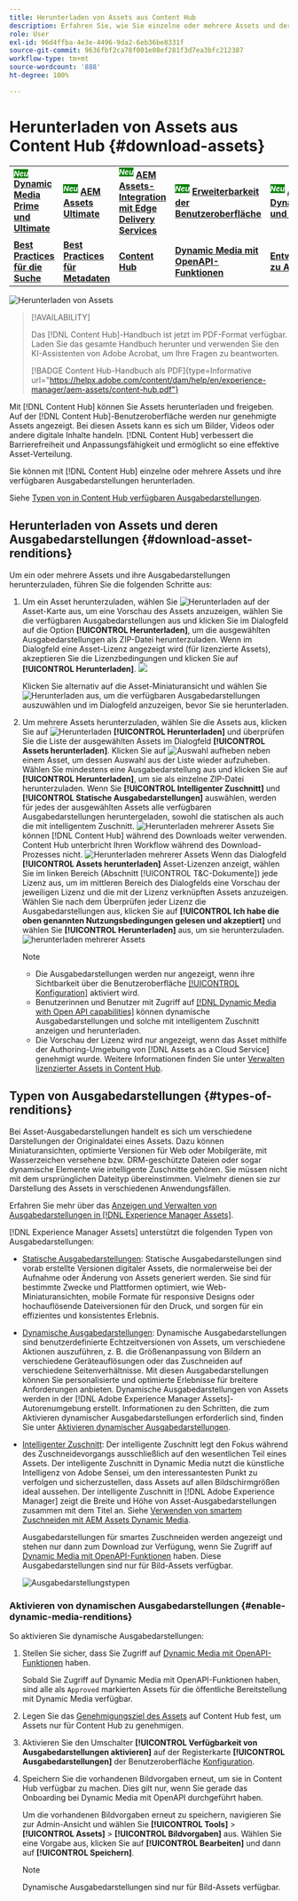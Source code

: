 ```yaml
---
title: Herunterladen von Assets aus Content Hub
description: Erfahren Sie, wie Sie einzelne oder mehrere Assets und deren Ausgabedarstellungen aus dem Content Hub-Portal herunterladen.
role: User
exl-id: 96d4ffba-4e3e-4496-9da2-6eb36be8331f
source-git-commit: 9636fbf2ca78f001e08ef281f3d7ea3bfc212387
workflow-type: tm+mt
source-wordcount: '888'
ht-degree: 100%

---
```


# Herunterladen von Assets aus Content Hub {#download-assets}

<table>
    <tr>
        <td>
            <sup style= "background-color:#008000; color:#FFFFFF; font-weight:bold"><i>Neu</i></sup> <a href="/help/assets/dynamic-media/dm-prime-ultimate.md"><b>Dynamic Media Prime und Ultimate</b></a>
        </td>
        <td>
            <sup style= "background-color:#008000; color:#FFFFFF; font-weight:bold"><i>Neu</i></sup> <a href="/help/assets/assets-ultimate-overview.md"><b>AEM Assets Ultimate</b></a>
        </td>
        <td>
            <sup style= "background-color:#008000; color:#FFFFFF; font-weight:bold"><i>Neu</i></sup> <a href="/help/assets/integrate-aem-assets-edge-delivery-services.md"><b>AEM Assets-Integration mit Edge Delivery Services</b></a>
        </td>
        <td>
            <sup style= "background-color:#008000; color:#FFFFFF; font-weight:bold"><i>Neu</i></sup> <a href="/help/assets/aem-assets-view-ui-extensibility.md"><b>Erweiterbarkeit der Benutzeroberfläche</b></a>
        </td>
          <td>
            <sup style= "background-color:#008000; color:#FFFFFF; font-weight:bold"><i>Neu</i></sup> <a href="/help/assets/dynamic-media/enable-dynamic-media-prime-and-ultimate.md"><b>Aktivieren von Dynamic Media Prime und Ultimate</b></a>
        </td>
    </tr>
    <tr>
        <td>
            <a href="/help/assets/search-best-practices.md"><b>Best Practices für die Suche</b></a>
        </td>
        <td>
            <a href="/help/assets/metadata-best-practices.md"><b>Best Practices für Metadaten</b></a>
        </td>
        <td>
            <a href="/help/assets/product-overview.md"><b>Content Hub</b></a>
        </td>
        <td>
            <a href="/help/assets/dynamic-media-open-apis-overview.md"><b>Dynamic Media mit OpenAPI-Funktionen</b></a>
        </td>
        <td>
            <a href="https://developer.adobe.com/experience-cloud/experience-manager-apis/"><b>Entwicklerdokumentation zu AEM Assets</b></a>
        </td>
    </tr>
</table>

<!-- ![Download assets](assets/download-asset.jpg) -->
![Herunterladen von Assets](assets/download-asset-genstudio.jpeg)

>[!AVAILABILITY]
>
> Das [!DNL Content Hub]-Handbuch ist jetzt im PDF-Format verfügbar. Laden Sie das gesamte Handbuch herunter und verwenden Sie den KI-Assistenten von Adobe Acrobat, um Ihre Fragen zu beantworten.
>
>[!BADGE Content Hub-Handbuch als PDF]{type=Informative url="https://helpx.adobe.com/content/dam/help/en/experience-manager/aem-assets/content-hub.pdf"}

Mit [!DNL Content Hub] können Sie Assets herunterladen und freigeben. Auf der [!DNL Content Hub]-Benutzeroberfläche werden nur genehmigte Assets angezeigt. Bei diesen Assets kann es sich um Bilder, Videos oder andere digitale Inhalte handeln. [!DNL Content Hub] verbessert die Barrierefreiheit und Anpassungsfähigkeit und ermöglicht so eine effektive Asset-Verteilung.

Sie können mit [!DNL Content Hub] einzelne oder mehrere Assets und ihre verfügbaren Ausgabedarstellungen herunterladen.

Siehe [Typen von in Content Hub verfügbaren Ausgabedarstellungen](#types-of-renditions).

## Herunterladen von Assets und deren Ausgabedarstellungen {#download-asset-renditions}

Um ein oder mehrere Assets und ihre Ausgabedarstellungen herunterzuladen, führen Sie die folgenden Schritte aus:

1. Um ein Asset herunterzuladen, wählen Sie ![Herunterladen](/help/assets/assets/download-icon.svg) auf der Asset-Karte aus, um eine Vorschau des Assets anzuzeigen, wählen Sie die verfügbaren Ausgabedarstellungen aus und klicken Sie im Dialogfeld auf die Option **[!UICONTROL Herunterladen]**, um die ausgewählten Ausgabedarstellungen als ZIP-Datei herunterzuladen. Wenn im Dialogfeld eine Asset-Lizenz angezeigt wird (für lizenzierte Assets), akzeptieren Sie die Lizenzbedingungen und klicken Sie auf **[!UICONTROL Herunterladen]**.
   ![](/help/assets/assets/download-an-asset-CH-from-asset-card.png)

   Klicken Sie alternativ auf die Asset-Miniaturansicht und wählen Sie ![Herunterladen](/help/assets/assets/download-icon.svg) aus, um die verfügbaren Ausgabedarstellungen auszuwählen und im Dialogfeld anzuzeigen, bevor Sie sie herunterladen.

1. Um mehrere Assets herunterzuladen, wählen Sie die Assets aus, klicken Sie auf ![Herunterladen](/help/assets/assets/download-icon.svg) **[!UICONTROL Herunterladen]** und überprüfen Sie die Liste der ausgewählten Assets im Dialogfeld **[!UICONTROL Assets herunterladen]**. Klicken Sie auf ![Auswahl aufheben](/help/assets/assets/Close.svg) neben einem Asset, um dessen Auswahl aus der Liste wieder aufzuheben. Wählen Sie mindestens eine Ausgabedarstellung aus und klicken Sie auf **[!UICONTROL Herunterladen]**, um sie als einzelne ZIP-Datei herunterzuladen. Wenn Sie **[!UICONTROL Intelligenter Zuschnitt]** und **[!UICONTROL Statische Ausgabedarstellungen]** auswählen, werden für jedes der ausgewählten Assets alle verfügbaren Ausgabedarstellungen heruntergeladen, sowohl die statischen als auch die mit intelligentem Zuschnitt.
   ![Herunterladen mehrerer Assets](/help/assets/assets/download-multiple-assets-CH.png)
Sie können [!DNL Content Hub] während des Downloads weiter verwenden. Content Hub unterbricht Ihren Workflow während des Download-Prozesses nicht.
   ![Herunterladen mehrerer Assets](/help/assets/assets/download-assets-notification-ch.png)
Wenn das Dialogfeld **[!UICONTROL Assets herunterladen]** Asset-Lizenzen anzeigt, wählen Sie im linken Bereich (Abschnitt [!UICONTROL T&amp;C-Dokumente]) jede Lizenz aus, um im mittleren Bereich des Dialogfelds eine Vorschau der jeweiligen Lizenz und die mit der Lizenz verknüpften Assets anzuzeigen. Wählen Sie nach dem Überprüfen jeder Lizenz die Ausgabedarstellungen aus, klicken Sie auf **[!UICONTROL Ich habe die oben genannten Nutzungsbedingungen gelesen und akzeptiert]** und wählen Sie **[!UICONTROL Herunterladen]** aus, um sie herunterzuladen.
   ![herunterladen mehrerer Assets](/help/assets/assets/download-multiple-licensed-assets-CH.png)

   >[!NOTE]
   >
   >* Die Ausgabedarstellungen werden nur angezeigt, wenn ihre Sichtbarkeit über die Benutzeroberfläche [[!UICONTROL Konfiguration]](/help/assets/configure-content-hub-ui-options.md#renditions-content-hub) aktiviert wird.
   >* Benutzerinnen und Benutzer mit Zugriff auf [[!DNL Dynamic Media with Open API capabilities]](/help/assets/dynamic-media-open-apis-overview.md) können dynamische Ausgabedarstellungen und solche mit intelligentem Zuschnitt anzeigen und herunterladen.
   >* Die Vorschau der Lizenz wird nur angezeigt, wenn das Asset mithilfe der Authoring-Umgebung von [!DNL Assets as a Cloud Service] genehmigt wurde. Weitere Informationen finden Sie unter [Verwalten lizenzierter Assets in Content Hub](/help/assets/manage-licensed-assets-on-content-hub.md).

<!--

## Download an asset and its renditions {#download-asset-renditions} 

To download an asset and its renditions, execute the following steps: 

1. Click the asset to view its properties.

1. Click ![download](/help/assets/assets/download-icon.svg) to see the list of available asset renditions in the **[!UICONTROL Download]** panel.

   >[!NOTE]
   >
   >* The renditions display only if their visibility is enabled using the [Configuration](/help/assets/configure-content-hub-ui-options.md#renditions-content-hub) User Interface.
   >* You can download all [static, dynamic, and smart crop renditions](#types-of-renditions) while downloading an asset.

1. Select one or more renditions and click **[!UICONTROL Download]** to download the selected renditions as a zip file. 
While downloading a licensed asset, select **[!UICONTROL I have read and accepted the terms & conditions mentioned above]** before clicking **[!UICONTROL Download]**. You can also click **[!UICONTROL terms & conditions]** to view the asset license. The preview of the license displays only if the asset is approved using Assets as a Cloud Service authoring environment. For more information, see [Manage licensed assets on Content Hub](/help/assets/manage-licensed-assets-on-content-hub.md).

   ![Download single asset renditions](/help/assets/assets/download-single-asset-renditions.png)


If you are downloading a licensed asset, select **[!UICONTROL I have read and accepted the terms & conditions mentioned above]** and then click **[!UICONTROL Download]**. You can also click **[!UICONTROL terms & conditions]** to view the asset license. The preview of the license displays only if the asset is approved using Assets as a Cloud Service authoring environment. For more information, see [Manage licensed assets on Content Hub](/help/assets/manage-licensed-assets-on-content-hub.md).

>[!NOTE]
>
> The users with access to [Dynamic Media with Open API capabilities](/help/assets/dynamic-media-open-apis-overview.md) can view and download dynamic and smart crop renditions.

## Download multiple assets and their renditions {#download-multiple-assets-renditions} 

To download multiple assets and their renditions, execute the following steps: 

1. Select the assets and click ![download](/help/assets/assets/download-icon.svg) **[!UICONTROL Download]**. The [!UICONTROL Download assets] screen displays listing all the selected assets. 
1. Click **[!UICONTROL Download]** to select from the various download options to begin download:

    * **Download [!UICONTROL Originals]**: Select this option to download the selected assets in the original form.
    * **Download [!UICONTROL Static Renditions only]**: Select this option to download all available static renditions of assets except the original assets.
    * **Download [!UICONTROL Originals & Static Renditions]**: Select this option to download both original and static renditions of the selected assets. 

      ![Download multiple renditions](/help/assets/assets/download-multiple-renditions.png)

      >[!NOTE]
      >
      >* The renditions display only if their visibility is enabled using the [Configuration](/help/assets/configure-content-hub-ui-options.md#renditions-content-hub) User Interface.
      >* You can only download [static renditions](#types-of-renditions) while downloading multiple assets.

    If any of the selected asset is a licensed asset, click the license of the asset in left pane to see its preview, which enables you to select **[!UICONTROL I have read and accepted the terms & conditions mentioned above]** and then click **[!UICONTROL Download]**. The preview of the license displays only if the asset is approved using Assets as a Cloud Service authoring environment. For more information, see [Manage licensed assets on Content Hub](/help/assets/manage-licensed-assets-on-content-hub.md).

    <!--![download-multiple-license](/help/assets/assets/download-multiple-license.png)-->

<!--1. On the Content Hub homepage, select the asset and click **Download**. The **Download assets** dialog box displays a license or list of licenses associated with the selected assets in the left pane. 
1. Click a license in the left pane to see its PDF in the middle pane and the associated assets with it in the right pane. The license PDF preview is displayed only if the license is approved in your Assets as a Cloud Service environment. [Approve the license PDFs](/help/assets/approve-assets-content-hub.md) of the selected assets to see their previews.
1. Optional: Click ![remove-icon](/help/assets/assets/remove-icon.svg) to remove a license from the dialog box.
1. Select **I have read and accept all the terms and conditions mentioned above.** 
1. Click **Download** to download the selected assets.-->

<!---This dialog box displays the list of licenses associated with the selected assets in the left pane. Select a license to preview its terms and conditions (in pdf format) in the middle pane and the preview of the associated assets to the license in the right. Reviewed licenses are highlighted in light blue.


The dialog box that displays depends on whether the download list includes expired assets or only non-expired assets. <br/>
**Download expired assets dialog box:** This dialog box displays the expired assets' preview along with their expiry date in the left pane. The expired assets' count out of total selected displays in the right pane. Click **Proceed with all assets** to download expired assets with other assets (if present). The Download assets dialog box displays. See the [Download assets dialog box](#Download-asset-dialog-box) to proceed further.
    
    >[!NOTE]
    >
    >[Enable the download option for expired assets](/help/assets/configure-content-hub-ui-options.md#expired-assets-content-hub) to download them. Only expired assets that have enabled downloading are available for download.

   <a id="Download-asset-dialog-box"></a> **Download assets dialog box:** This dialog box displays the list of licenses associated with the selected assets in the left pane. Select a license to preview its terms and conditions (in pdf format) in the middle pane and the associated assets' preview and their count in the right pane. Reviewed licenses are highlighted in light blue.

    >[!NOTE]
    >
    > The **Download Asset dialog box** previews licensing terms and conditions only for approved licenses. [Approve the assets' licenses](/help/assets/approve-assets-content-hub.md) before downloading them to preview their licensing terms in the **Download Asset dialog box**.

1. Click  ![remove-icon](/help/assets/assets/remove-icon.svg) to remove a license from the download dialog box. 

1. Accept the terms and conditions and then click **Download** to download assets associated with the available licenses in the left pane.-->
<!--![download-multiple-license](/help/assets/assets/download-multiple-license.png)-->

<!---
### Download non-licensed Assets {#download-non-licensed-assets}

 To download non-licensed assets, select the assets and click ![download](/help/assets/assets/download-icon.svg) from the top rail.-->

## Typen von Ausgabedarstellungen {#types-of-renditions}

Bei Asset-Ausgabedarstellungen handelt es sich um verschiedene Darstellungen der Originaldatei eines Assets. Dazu können Miniaturansichten, optimierte Versionen für Web oder Mobilgeräte, mit Wasserzeichen versehene bzw. DRM-geschützte Dateien oder sogar dynamische Elemente wie intelligente Zuschnitte gehören. Sie müssen nicht mit dem ursprünglichen Dateityp übereinstimmen. Vielmehr dienen sie zur Darstellung des Assets in verschiedenen Anwendungsfällen.

Erfahren Sie mehr über das [Anzeigen und Verwalten von Ausgabedarstellungen in [!DNL Experience Manager Assets]](/help/assets/renditions.md).

[!DNL Experience Manager Assets] unterstützt die folgenden Typen von Ausgabedarstellungen:

* [Statische Ausgabedarstellungen](/help/assets/renditions.md#static-renditions): Statische Ausgabedarstellungen sind vorab erstellte Versionen digitaler Assets, die normalerweise bei der Aufnahme oder Änderung von Assets generiert werden. Sie sind für bestimmte Zwecke und Plattformen optimiert, wie Web-Miniaturansichten, mobile Formate für responsive Designs oder hochauflösende Dateiversionen für den Druck, und sorgen für ein effizientes und konsistentes Erlebnis.

* [Dynamische Ausgabedarstellungen](/help/assets/renditions.md#dynamic-renditions): Dynamische Ausgabedarstellungen sind benutzerdefinierte Echtzeitversionen von Assets, um verschiedene Aktionen auszuführen, z. B. die Größenanpassung von Bildern an verschiedene Geräteauflösungen oder das Zuschneiden auf verschiedene Seitenverhältnisse. Mit diesen Ausgabedarstellungen können Sie personalisierte und optimierte Erlebnisse für breitere Anforderungen anbieten. Dynamische Ausgabedarstellungen von Assets werden in der [!DNL Adobe Experience Manager Assets]-Autorenumgebung erstellt. Informationen zu den Schritten, die zum Aktivieren dynamischer Ausgabedarstellungen erforderlich sind, finden Sie unter [Aktivieren dynamischer Ausgabedarstellungen](#enable-dynamic-media-renditions).

* [Intelligenter Zuschnitt](/help/assets/dynamic-media/image-profiles.md#creating-image-profiles): Der intelligente Zuschnitt legt den Fokus während des Zuschneidevorgangs ausschließlich auf den wesentlichen Teil eines Assets. Der intelligente Zuschnitt in Dynamic Media nutzt die künstliche Intelligenz von Adobe Sensei, um den interessantesten Punkt zu verfolgen und sicherzustellen, dass Assets auf allen Bildschirmgrößen ideal aussehen. Der intelligente Zuschnitt in [!DNL Adobe Experience Manager] zeigt die Breite und Höhe von Asset-Ausgabedarstellungen zusammen mit dem Titel an. Siehe [Verwenden von smartem Zuschneiden mit AEM Assets Dynamic Media](https://experienceleague.adobe.com/de/docs/experience-manager-learn/assets/dynamic-media/images/smart-crop-feature-video-use).

  Ausgabedarstellungen für smartes Zuschneiden werden angezeigt und stehen nur dann zum Download zur Verfügung, wenn Sie Zugriff auf [Dynamic Media mit OpenAPI-Funktionen](/help/assets/dynamic-media-open-apis-overview.md) haben. Diese Ausgabedarstellungen sind nur für Bild-Assets verfügbar.

  ![Ausgabedarstellungstypen](/help/assets/assets/renditions-types.png)

### Aktivieren von dynamischen Ausgabedarstellungen {#enable-dynamic-media-renditions}

So aktivieren Sie dynamische Ausgabedarstellungen:

1. Stellen Sie sicher, dass Sie Zugriff auf [Dynamic Media mit OpenAPI-Funktionen](/help/assets/dynamic-media-open-apis-overview.md) haben.

   Sobald Sie Zugriff auf Dynamic Media mit OpenAPI-Funktionen haben, sind alle als `Approved` markierten Assets für die öffentliche Bereitstellung mit Dynamic Media verfügbar.

1. Legen Sie das [Genehmigungsziel des Assets](/help/assets/approve-assets-content-hub.md#set-approval-target) auf Content Hub fest, um Assets nur für Content Hub zu genehmigen.

1. Aktivieren Sie den Umschalter **[!UICONTROL Verfügbarkeit von Ausgabedarstellungen aktivieren]** auf der Registerkarte **[!UICONTROL Ausgabedarstellungen]** der Benutzeroberfläche [Konfiguration](/help/assets/configure-content-hub-ui-options.md#access-configuration-options-content-hub).

1. Speichern Sie die vorhandenen Bildvorgaben erneut, um sie in Content Hub verfügbar zu machen. Dies gilt nur, wenn Sie gerade das Onboarding bei Dynamic Media mit OpenAPI durchgeführt haben.

   Um die vorhandenen Bildvorgaben erneut zu speichern, navigieren Sie zur Admin-Ansicht und wählen Sie **[!UICONTROL Tools]** > **[!UICONTROL Assets]** > **[!UICONTROL Bildvorgaben]** aus. Wählen Sie eine Vorgabe aus, klicken Sie auf **[!UICONTROL Bearbeiten]** und dann auf **[!UICONTROL Speichern]**.



   >[!NOTE]
   > 
   > Dynamische Ausgabedarstellungen sind nur für Bild-Assets verfügbar.



